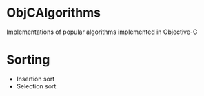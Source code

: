 ObjCAlgorithms
==============

Implementations of popular algorithms implemented in Objective-C

# Sorting 
- Insertion sort
- Selection sort
